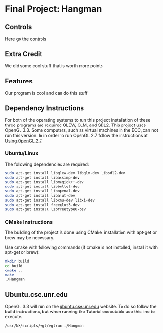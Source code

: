 # Final Project: Hangman
## Controls
Here go the controls

## Extra Credit
We did some cool stuff that is worth more points

## Features
Our program is cool and can do this stuff

## Dependency Instructions
For both of the operating systems to run this project installation of these three programs are required [GLEW](http://glew.sourceforge.net/), [GLM](http://glm.g-truc.net/0.9.7/index.html), and [SDL2](https://wiki.libsdl.org/Tutorials). 
This project uses OpenGL 3.3. Some computers, such as virtual machines in the ECC, can not run this version. In in order to run OpenGL 2.7 follow the instructions at [Using OpenGL 2.7](https://github.com/HPC-Vis/computer-graphics/wiki/Using-OpenGL-2.7)
 
### Ubuntu/Linux
The following dependencies are required:
```bash
sudo apt-get install libglew-dev libglm-dev libsdl2-dev
sudo apt-get install libassimp-dev
sudo apt-get install libmagick++-dev
sudo apt-get install libbullet-dev
sudo apt-get install libopenal-dev
sudo apt-get install libalut-dev
sudo apt-get install libxmu-dev libxi-dev
sudo apt-get install freeglut3-dev 
sudo apt-get install libfreetype6-dev
```

### CMake Instructions
The building of the project is done using CMake, installation with apt-get or brew may be necessary.

Use cmake with following commands (if cmake is not installed, install it with apt-get or brew):
```bash
mkdir build
cd build
cmake ..
make
./Hangman
```

## Ubuntu.cse.unr.edu
OpenGL 3.3 will run on the [ubuntu.cse.unr.edu](https://ubuntu.cse.unr.edu/) website. To do so follow the build instructions, but when running the Tutorial executable use this line to execute.
```bash
/usr/NX/scripts/vgl/vglrun ./Hangman
```







